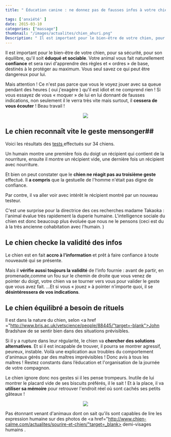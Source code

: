 ```yaml
---
title: " Éducation canine : ne donnez pas de fausses infos à votre chien !  "

tags: ['anxiété' ]
date: 2015-03-10
categories: ["massage"]
thumbnail: "/images/actualites/chien_ahuri.png"
Description: " Il est important pour le bien-être de votre chien, pour sa sécurité, pour son équilibre, qu'il soit éduqué et sociable. Votre animal vous fait naturellement confiance et sera ravi d'apprendre des règles et « ordres » de base, destinés à le protéger au maximum. Vous seul savez ce qui peut être dangereux pour lui."
---
```



Il est important pour le bien-être de votre chien, pour sa sécurité, pour son équilibre, qu'il soit <b>éduqué et sociable</b>. Votre animal vous fait naturellement <b>confiance</b> et sera ravi d'apprendre des règles et « ordres » de base, destinés à le protéger au maximum. Vous seul savez ce qui peut être dangereux pour lui.

Mais attention ! Ce n'est pas parce que vous le voyez jouer avec sa queue pendant des heures ( oui j'exagère ) qu'il est idiot et ne comprend rien ! Si vous essayez de vous « moquer » de lui en lui donnant de fausses indications, non seulement il le verra très vite mais surtout, il <b>cessera de vous écouter</b> ! Beau travail !


<p align="center">
    <img src= "/images/actualites/chien_ahuri.png">

</p>



## Le chien reconnaît vite le geste mensonger##

Voici les résultats des <a href="http://link.springer.com/article/10.1007%2Fs10071-014-0816-2" target="_blank"> tests </a>effectués sur 34 chiens.

Un humain montre une première fois du doigt un récipient qui contient de la nourriture, ensuite il montre un récipient vide, une dernière fois un récipient avec nourriture.

Et bien on peut constater que le <b>chien ne réagit pas au troisième geste</b> effectué. Il <b>a compris</b> que la gestuelle de l'homme n'était pas digne de confiance.

Par contre, il va aller voir avec intérêt le récipient montré par un nouveau testeur.


C'est une surprise pour la directrice des ces recherches madame Takaoka : l'animal évalue très rapidement la duperie humaine. L'intelligence sociale du chien est donc beaucoup plus évoluée que nous ne le pensons (ceci est du à la très ancienne cohabitation avec l'humain. )




## Le chien checke la validité des infos  ##
Le chien est en fait <b>accro à l'information</b> et prêt à faire confiance à toute nouveauté qui se présente.

Mais il <b>vérifie aussi toujours la validité</b> de l'info fournie : avant de partir, en promenade,comme un fou sur le chemin de droite que vous venez de pointer du doigt, votre chien va se tourner vers vous pour valider le geste que vous avez fait. ...Et si vous « jouez » à pointer n'importe quoi, il se <b>désintéressera de vos indications</b>.





## Le chien équilibré a besoin de rituels ##

Il est dans la nature du chien, selon <a href ="http://www.bris.ac.uk/vetscience/people/88445/"target=-blank">John Bradshaw </a> de se sentir bien dans des situations prévisibles.

Si il y a rupture dans leur régularité, le chien va <b>chercher des solutions alternatives</b>. Et si il est incapable de trouver, il pourra se montrer agressif, peureux, instable. Voilà une explication aux troubles du comportement d'animaux gérés par des maîtres imprévisibles ! Donc avis à tous les maîtres ! Restez constants dans l’éducation et l'organisation de la journée de votre compagnon.  

Le chien ignore donc nos gestes si il les pense trompeurs. Inutile de lui montrer le placard vide de ses biscuits préférés, il le sait ! Et à la place, il va <b>utiliser sa mémoire</b> pour retrouver l'endroit réel où sont cachés ses petits gâteaux !

<p align="center">
<img src= "/images/actualites/jesaisousontmesbiscuits.jpeg"></p>

Pas étonnant venant d'animaux dont on sait qu'ils sont capables de lire les expression humaine sur des photos de <a href="http://www.chien-calme.com/actualites/sourire-et-chien/"target=_blank> demi-visages humains </a>.




